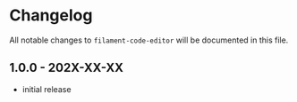 # Changelog

All notable changes to `filament-code-editor` will be documented in this file.

## 1.0.0 - 202X-XX-XX

- initial release
